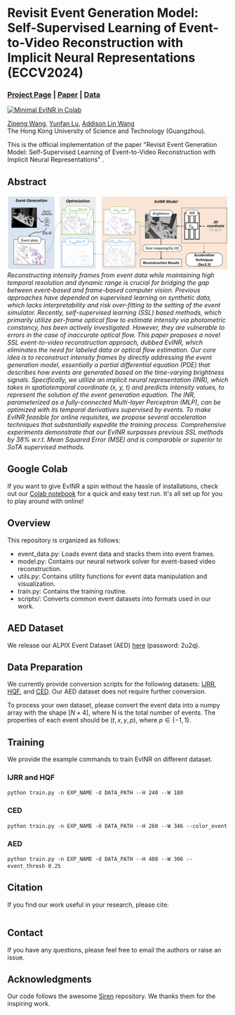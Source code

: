 # Revisit Event Generation Model: Self-Supervised Learning of Event-to-Video Reconstruction with Implicit Neural Representations (ECCV2024)
### [Project Page](https://vlislab22.github.io/EvINR/) | [Paper](xxxx) | [Data](https://pan.baidu.com/s/1grYAM5GTq2mURvvUMBmaWg?pwd=2u2q)
[![Minimal EvINR in Colab](https://colab.research.google.com/assets/colab-badge.svg)](https://colab.research.google.com/drive/1pYlZ9UU1nsB1XIUc25jZD7z_97pGssQg?usp=sharing)<br>

[Zipeng Wang](https://scholar.google.com/citations?user=3w7X6NYAAAAJ),
[Yunfan Lu](https://scholar.google.com/citations?user=nPUR_0sAAAAJ),
[Addison Lin Wang](https://vlislab22.github.io/vlislab/linwang.html)<br>
The Hong Kong University of Science and Technology (Guangzhou).

This is the official implementation of the paper "Revisit Event Generation Model: Self-Supervised Learning of Event-to-Video Reconstruction with Implicit Neural Representations" .

## Abstract
![Framework](assets/framework.png)
*Reconstructing intensity frames from event data while maintaining high temporal resolution and dynamic range is crucial for bridging the gap between event-based and frame-based computer vision. 
Previous approaches have depended on supervised learning on synthetic data, which lacks interpretability and risk over-fitting to the setting of the event simulator. 
Recently, self-supervised learning (SSL) based methods, which primarily utilize per-frame optical flow to estimate intensity via photometric constancy,  has been actively investigated. However, they are vulnerable to errors in the case of inaccurate optical flow.
This paper proposes a novel SSL event-to-video reconstruction approach, dubbed EvINR, which eliminates the need for labeled data or optical flow estimation.
Our core idea is to reconstruct intensity frames by directly addressing the event generation model, essentially a partial differential equation (PDE) that describes how events are generated based on the time-varying brightness signals.
Specifically, we utilize an implicit neural representation (INR), which takes in spatiotemporal coordinate (x, y, t) and predicts intensity values, to represent the solution of the event generation equation. 
The INR, parameterized as a fully-connected Multi-layer Perceptron (MLP), can be optimized with its temporal derivatives supervised by events.
To make EvINR feasible for online requisites, we propose several acceleration techniques that substantially expedite the training process. 
Comprehensive experiments demonstrate that our EvINR surpasses previous SSL methods by 38% w.r.t. Mean Squared Error (MSE) and is comparable or superior to SoTA supervised methods.*

## Google Colab
<!-- If you want to do a quick test with EvINR, we have written a [Colab](https://colab.research.google.com/drive/1pYlZ9UU1nsB1XIUc25jZD7z_97pGssQg?usp=sharing) with minimal implementation, which can be viewed online (which means you don't have to install anything!) -->
If you want to give EvINR a spin without the hassle of installations, check out our [Colab notebook](https://colab.research.google.com/drive/1pYlZ9UU1nsB1XIUc25jZD7z_97pGssQg?usp=sharing) for a quick and easy test run. It's all set up for you to play around with online!

## Overview
This repository is organized as follows:

* event_data.py: Loads event data and stacks them into event frames.
* model.py: Contains our neural network solver for event-based video reconstruction.
* utils.py: Contains utility functions for event data manipulation and visualization.
* train.py: Contains the training routine.
* scripts/: Converts common event datasets into formats used in our work.
## AED Dataset
We release our ALPIX Event Dataset (AED) [here](https://pan.baidu.com/s/1grYAM5GTq2mURvvUMBmaWg?pwd=2u2q) (password: 2u2q).

## Data Preparation
We currently provide conversion scripts for the following datasets: [IJRR](https://rpg.ifi.uzh.ch/davis_data.html), [HQF](https://drive.google.com/drive/folders/18Xdr6pxJX0ZXTrXW9tK0hC3ZpmKDIt6_), and [CED](https://rpg.ifi.uzh.ch/CED.html). Our AED dataset does not require further conversion.

To process your own dataset, please convert the event data into a numpy array with the shape $[N \times 4]$, where N is the total number of events. The properties of each event should be $(t, x, y, p)$, where $p \in \{-1, 1\}$.

## Training
We provide the example commands to train EvINR on different dataset.

### IJRR and HQF
```
python train.py -n EXP_NAME -d DATA_PATH --H 240 --W 180
```

### CED
```
python train.py -n EXP_NAME -d DATA_PATH --H 260 --W 346 --color_event
```

### AED
```
python train.py -n EXP_NAME -d DATA_PATH --H 408 --W 306 --event_thresh 0.25
```

<!-- [![siren_video](https://img.youtube.com/vi/Q2fLWGBeaiI/0.jpg)](https://www.youtube.com/watch?v=Q2fLWGBeaiI)


## Google Colab
If you want to experiment with Siren, we have written a [Colab](https://colab.research.google.com/github/vsitzmann/siren/blob/master/explore_siren.ipynb).
It's quite comprehensive and comes with a no-frills, drop-in implementation of SIREN. It doesn't require 
installing anything, and goes through the following experiments / SIREN properties:
* Fitting an image
* Fitting an audio signal
* Solving Poisson's equation
* Initialization scheme & distribution of activations
* Distribution of activations is shift-invariant
* Periodicity & behavior outside of the training range. 


## Get started
If you want to reproduce all the results (including the baselines) shown in the paper, the videos, point clouds, and 
audio files can be found [here](https://drive.google.com/drive/folders/1_iq__37--Hw7FJOEUK1tX7mdp8SKB368K?usp=sharing).

You can then set up a conda environment with all dependencies like so:
```
conda env create -f environment.yml
conda activate siren
```

## High-Level structure
The code is organized as follows:
* dataio.py loads training and testing data.
* training.py contains a generic training routine.
* modules.py contains layers and full neural network modules.
* meta_modules.py contains hypernetwork code.
* utils.py contains utility functions, most promintently related to the writing of Tensorboard summaries.
* diff_operators.py contains implementations of differential operators.
* loss_functions.py contains loss functions for the different experiments.
* make_figures.py contains helper functions to create the convergence videos shown in the video.
* ./experiment_scripts/ contains scripts to reproduce experiments in the paper.

## Reproducing experiments
The directory `experiment_scripts` contains one script per experiment in the paper.

To monitor progress, the training code writes tensorboard summaries into a "summaries"" subdirectory in the logging_root.

### Image experiments
The image experiment can be reproduced with
```
python experiment_scripts/train_img.py --model_type=sine
```
The figures in the paper were made by extracting images from the tensorboard summaries. Example code how to do this can
be found in the make_figures.py script.

### Audio experiments
This github repository comes with both the "counting" and "bach" audio clips under ./data.

They can be trained with
```
python experiment_scipts/train_audio.py --model_type=sine ---Wav_path=<path_to_audio_file>
```

### Video experiments
The "bikes" video sequence comes with scikit-video and need not be downloaded. The cat video can be downloaded with the
link above.

To fit a model to a video, run
```
python experiment_scipts/train_video.py --model_type=sine --experiment_name bikes_video
```

### Poisson experiments
For the poisson experiments, there are three separate scripts: One for reconstructing an image from its gradients 
(train_poisson_grad_img.py), from its laplacian (train_poisson_lapl_image.py), and to combine two images 
(train_poisson_gradcomp_img.py).

Some of the experiments were run using the BSD500 datast, which you can download [here](https://www2.eecs.berkeley.edu/Research/Projects/CS/vision/bsds/).

### SDF Experiments
To fit a Signed Distance Function (SDF) with SIREN, you first need a pointcloud in .xyz format that includes surface normals.
If you only have a mesh / ply file, this can be accomplished with the open-source tool Meshlab.

To reproduce our results, we provide both models of the Thai Statue from the 3D Stanford model repository and the living room used in our paper
for download here.

To start training a SIREN, run:
```
python experiments_scripts/train_single_sdf.py --model_type=sine --point_cloud_path=<path_to_the_model_in_xyz_format> --batch_size=250000 --experiment_name=experiment_1
```
This will regularly save checkpoints in the directory specified by the rootpath in the script, in a subdirectory "experiment_1". 
The batch_size is typically adjusted to fit in the entire memory of your GPU. 
Our experiments show that with a 256, 3 hidden layer SIREN one can set the batch size between 230-250'000 for a NVidia GPU with 12GB memory.

To inspect a SDF fitted to a 3D point cloud, we now need to create a mesh from the zero-level set of the SDF. 
This is performed with another script that uses a marching cubes algorithm (adapted from the DeepSDF github repo) 
and creates the mesh saved in a .ply file format. It can be called with:
```
python experiments_scripts/test_single_sdf.py --checkpoint_path=<path_to_the_checkpoint_of_the_trained_model> --experiment_name=experiment_1_rec 
```
This will save the .ply file as "reconstruction.ply" in "experiment_1_rec" (be patient, the marching cube meshing step takes some time ;) )
In the event the machine you use for the reconstruction does not have enough RAM, running test_sdf script will likely freeze. If this is the case, 
please use the option --resolution=512 in the command line above (set to 1600 by default) that will reconstruct the mesh at a lower spatial resolution.

The .ply file can be visualized using a software such as [Meshlab](https://www.meshlab.net/#download) (a cross-platform visualizer and editor for 3D models).

### Helmholtz and wave equation experiments
The helmholtz and wave equation experiments can be reproduced with the train_wave_equation.py and train_helmholtz.py scripts.

## Torchmeta
We're using the excellent [torchmeta](https://github.com/tristandeleu/pytorch-meta) to implement hypernetworks. We 
realized that there is a technical report, which we forgot to cite - it'll make it into the camera-ready version! -->

## Citation
If you find our work useful in your research, please cite:
```
```

## Contact
If you have any questions, please feel free to email the authors or raise an issue.

## Acknowledgments
Our code follows the awesome [Siren](https://github.com/vsitzmann/siren/) repository. We thanks them for the inspiring work.